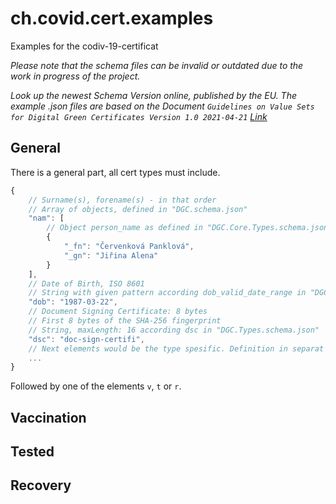 # ch.covid.cert.examples

Examples for the codiv-19-certificat

*Please note that the schema files can be invalid or outdated due to the work in progress of the project.*

*Look up the newest Schema Version online, published by the EU. The example .json files are based on the Document `Guidelines on Value Sets for Digital Green Certificates Version 1.0 2021-04-21` [Link](https://ec.europa.eu/health/sites/health/files/ehealth/docs/digital-green-certificates_dt-specifications_en.pdf)*

## General

There is a general part, all cert types must include.

```javascript
{
    // Surname(s), forename(s) - in that order 
    // Array of objects, defined in "DGC.schema.json"
    "nam": [
        // Object person_name as defined in "DGC.Core.Types.schema.json"
        {
            "_fn": "Červenková Panklová",
            "_gn": "Jiřina Alena"
        }
    ],
    // Date of Birth, ISO 8601
    // String with given pattern according dob_valid_date_range in "DGC.Core.Types.schema.json"
    "dob": "1987-03-22",
    // Document Signing Certificate: 8 bytes
    // First 8 bytes of the SHA-256 fingerprint
    // String, maxLength: 16 according dsc in "DGC.Types.schema.json"
    "dsc": "doc-sign-certifi",
    // Next elements would be the type spesific. Definition in separat chapters.
    ...
}

```

Followed by one of the elements `v`, `t` or `r`.

## Vaccination

## Tested

## Recovery

